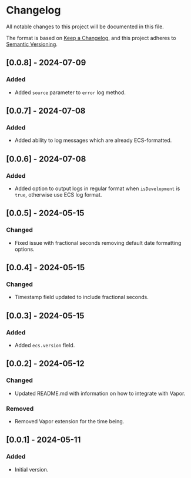 # Changelog

All notable changes to this project will be documented in this file.

The format is based on [Keep a Changelog](https://keepachangelog.com/en/1.1.0/),
and this project adheres to [Semantic Versioning](https://semver.org/spec/v2.0.0.html).

## [0.0.8] - 2024-07-09

### Added

- Added `source` parameter to `error` log method.

## [0.0.7] - 2024-07-08

### Added

- Added ability to log messages which are already ECS-formatted.

## [0.0.6] - 2024-07-08

### Added

- Added option to output logs in regular format when `isDevelopment` is `true`, otherwise use ECS log format.

## [0.0.5] - 2024-05-15

### Changed

- Fixed issue with fractional seconds removing default date formatting options.

## [0.0.4] - 2024-05-15

### Changed

- Timestamp field updated to include fractional seconds.

## [0.0.3] - 2024-05-15

### Added

- Added `ecs.version` field.

## [0.0.2] - 2024-05-12

### Changed

- Updated README.md with information on how to integrate with Vapor.

### Removed

- Removed Vapor extension for the time being.

## [0.0.1] - 2024-05-11

### Added

- Initial version.
